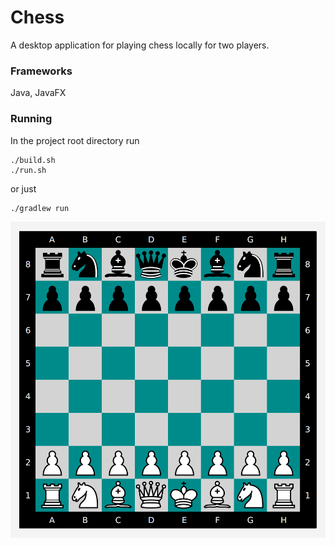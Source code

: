 # Chess
A desktop application for playing chess locally for two players.

### Frameworks
Java, JavaFX

### Running
In the project root directory run
```
./build.sh
./run.sh
```
or just
```
./gradlew run
```

![](image/board.png)